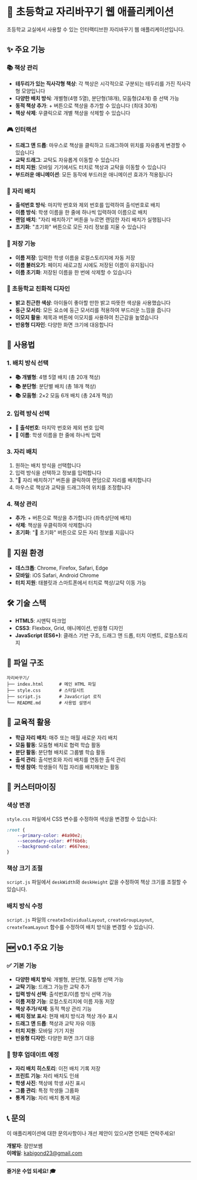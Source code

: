 # 🎒 초등학교 자리바꾸기 웹 애플리케이션

초등학교 교실에서 사용할 수 있는 인터랙티브한 자리바꾸기 웹 애플리케이션입니다.

## ✨ 주요 기능

### 📚 책상 관리
- **테두리가 있는 직사각형 책상**: 각 책상은 시각적으로 구분되는 테두리를 가진 직사각형 모양입니다
- **다양한 배치 방식**: 개별형(4행 5열), 분단형(18개), 모둠형(24개) 중 선택 가능
- **동적 책상 추가**: + 버튼으로 책상을 추가할 수 있습니다 (최대 30개)
- **책상 삭제**: 우클릭으로 개별 책상을 삭제할 수 있습니다

### 🎮 인터랙션
- **드래그 앤 드롭**: 마우스로 책상을 클릭하고 드래그하여 위치를 자유롭게 변경할 수 있습니다
- **교탁 드래그**: 교탁도 자유롭게 이동할 수 있습니다
- **터치 지원**: 모바일 기기에서도 터치로 책상과 교탁을 이동할 수 있습니다
- **부드러운 애니메이션**: 모든 동작에 부드러운 애니메이션 효과가 적용됩니다

### 🎲 자리 배치
- **출석번호 방식**: 마지막 번호와 제외 번호를 입력하여 출석번호로 배치
- **이름 방식**: 학생 이름을 한 줄에 하나씩 입력하여 이름으로 배치
- **랜덤 배치**: "자리 배치하기" 버튼을 누르면 랜덤한 자리 배치가 실행됩니다
- **초기화**: "초기화" 버튼으로 모든 자리 정보를 지울 수 있습니다

### 💾 저장 기능
- **이름 저장**: 입력한 학생 이름을 로컬스토리지에 자동 저장
- **이름 불러오기**: 페이지 새로고침 시에도 저장된 이름이 유지됩니다
- **이름 초기화**: 저장된 이름을 한 번에 삭제할 수 있습니다

### 🎨 초등학교 친화적 디자인
- **밝고 친근한 색상**: 아이들이 좋아할 만한 밝고 따뜻한 색상을 사용했습니다
- **둥근 모서리**: 모든 요소에 둥근 모서리를 적용하여 부드러운 느낌을 줍니다
- **이모지 활용**: 제목과 버튼에 이모지를 사용하여 친근감을 높였습니다
- **반응형 디자인**: 다양한 화면 크기에 대응합니다

## 🚀 사용법

### 1. 배치 방식 선택
- **📚 개별형**: 4행 5열 배치 (총 20개 책상)
- **📚 분단형**: 분단별 배치 (총 18개 책상)
- **📚 모둠형**: 2×2 모둠 6개 배치 (총 24개 책상)

### 2. 입력 방식 선택
- **🔢 출석번호**: 마지막 번호와 제외 번호 입력
- **👥 이름**: 학생 이름을 한 줄에 하나씩 입력

### 3. 자리 배치
1. 원하는 배치 방식을 선택합니다
2. 입력 방식을 선택하고 정보를 입력합니다
3. "🎲 자리 배치하기" 버튼을 클릭하여 랜덤으로 자리를 배치합니다
4. 마우스로 책상과 교탁을 드래그하여 위치를 조정합니다

### 4. 책상 관리
- **추가**: + 버튼으로 책상을 추가합니다 (좌측상단에 배치)
- **삭제**: 책상을 우클릭하여 삭제합니다
- **초기화**: "🔄 초기화" 버튼으로 모든 자리 정보를 지웁니다

## 📱 지원 환경

- **데스크톱**: Chrome, Firefox, Safari, Edge
- **모바일**: iOS Safari, Android Chrome
- **터치 지원**: 태블릿과 스마트폰에서 터치로 책상/교탁 이동 가능

## 🛠️ 기술 스택

- **HTML5**: 시맨틱 마크업
- **CSS3**: Flexbox, Grid, 애니메이션, 반응형 디자인
- **JavaScript (ES6+)**: 클래스 기반 구조, 드래그 앤 드롭, 터치 이벤트, 로컬스토리지

## 📁 파일 구조

```
자리바꾸기/
├── index.html      # 메인 HTML 파일
├── style.css       # 스타일시트
├── script.js       # JavaScript 로직
└── README.md       # 사용법 설명서
```

## 🎯 교육적 활용

- **학급 자리 배치**: 매주 또는 매월 새로운 자리 배치
- **모둠 활동**: 모둠형 배치로 협력 학습 활동
- **분단 활동**: 분단형 배치로 그룹별 학습 활동
- **출석 관리**: 출석번호와 자리 배치를 연동한 출석 관리
- **학생 참여**: 학생들이 직접 자리를 배치해보는 활동

## 🔧 커스터마이징

### 색상 변경
`style.css` 파일에서 CSS 변수를 수정하여 색상을 변경할 수 있습니다:

```css
:root {
    --primary-color: #4a90e2;
    --secondary-color: #ff6b6b;
    --background-color: #667eea;
}
```

### 책상 크기 조절
`script.js` 파일에서 `deskWidth`와 `deskHeight` 값을 수정하여 책상 크기를 조절할 수 있습니다.

### 배치 방식 수정
`script.js` 파일의 `createIndividualLayout`, `createGroupLayout`, `createTeamLayout` 함수를 수정하여 배치 방식을 변경할 수 있습니다.

## 🆕 v0.1 주요 기능

### ✅ 기본 기능
- **다양한 배치 방식**: 개별형, 분단형, 모둠형 선택 가능
- **교탁 기능**: 드래그 가능한 교탁 추가
- **입력 방식 선택**: 출석번호/이름 방식 선택 가능
- **이름 저장 기능**: 로컬스토리지에 이름 자동 저장
- **책상 추가/삭제**: 동적 책상 관리 기능
- **배치 정보 표시**: 현재 배치 방식과 책상 개수 표시
- **드래그 앤 드롭**: 책상과 교탁 자유 이동
- **터치 지원**: 모바일 기기 지원
- **반응형 디자인**: 다양한 화면 크기 대응

### 🔄 향후 업데이트 예정
- **자리 배치 히스토리**: 이전 배치 기록 저장
- **프린트 기능**: 자리 배치도 인쇄
- **학생 사진**: 책상에 학생 사진 표시
- **그룹 관리**: 특정 학생들 그룹화
- **통계 기능**: 자리 배치 통계 제공

## 📞 문의

이 애플리케이션에 대한 문의사항이나 개선 제안이 있으시면 언제든 연락주세요!

**개발자**: 잠만보쌤  
**이메일**: kabigond23@gmail.com

---

**즐거운 수업 되세요! 🎓** 